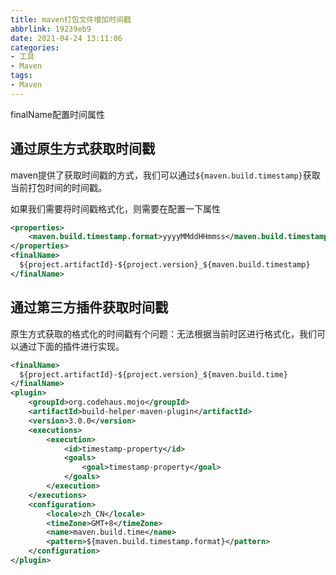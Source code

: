```yaml
---
title: maven打包文件增加时间戳
abbrlink: 19239eb9
date: 2021-04-24 13:11:06
categories:
- 工具
- Maven
tags:
- Maven
---
```

finalName配置时间属性

## 通过原生方式获取时间戳

maven提供了获取时间戳的方式，我们可以通过`${maven.build.timestamp}`获取当前打包时间的时间戳。

如果我们需要将时间戳格式化，则需要在配置一下属性

```xml
<properties>
	<maven.build.timestamp.format>yyyyMMddHHmmss</maven.build.timestamp.format>
</properties>
<finalName>
  ${project.artifactId}-${project.version}_${maven.build.timestamp}
</finalName>
```
<!-- more -->

## 通过第三方插件获取时间戳

原生方式获取的格式化的时间戳有个问题：无法根据当前时区进行格式化，我们可以通过下面的插件进行实现。

```xml
<finalName>
  ${project.artifactId}-${project.version}_${maven.build.time}
</finalName>
<plugin>
    <groupId>org.codehaus.mojo</groupId>
    <artifactId>build-helper-maven-plugin</artifactId>
    <version>3.0.0</version>
    <executions>
        <execution>
            <id>timestamp-property</id>
            <goals>
                <goal>timestamp-property</goal>
            </goals>
        </execution>
    </executions>
    <configuration>
        <locale>zh_CN</locale>
        <timeZone>GMT+8</timeZone>
        <name>maven.build.time</name>
        <pattern>${maven.build.timestamp.format}</pattern>
    </configuration>
</plugin>
```


